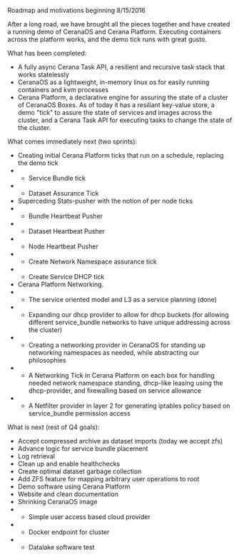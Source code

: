 Roadmap and motivations beginning 8/15/2016

After a long road, we have brought all the pieces together and have created a running demo of CeranaOS and Cerana Platform. Executing containers across the platform works, and the demo tick runs with great gusto.

What has been completed:
- A fully async Cerana Task API, a resilient and recursive task stack that works statelessly
- CeranaOS as a lightweight, in-memory linux os for easily running containers and kvm processes
- Cerana Platform, a declarative engine for assuring the state of a cluster of CeranaOS Boxes. As of today it has a resiliant key-value store, a demo "tick" to assure the state of services and images across the cluster, and a Cerana Task API for executing tasks to change the state of the cluster.

What comes immediately next (two sprints):
- Creating initial Cerana Platform ticks that run on a schedule, replacing the demo tick
- - Service Bundle tick
- - Dataset Assurance Tick
- Superceding Stats-pusher with the notion of per node ticks
- - Bundle Heartbeat Pusher
- - Dataset Heartbeat Pusher
- - Node Heartbeat Pusher
- - Create Network Namespace assurance tick
- - Create Service DHCP tick
- Cerana Platform Networking.
- - The service oriented model and L3 as a service planning (done)
- - Expanding our dhcp provider to allow for dhcp buckets (for allowing different service_bundle networks to have unique addressing across the cluster)
- - Creating a networking provider in CeranaOS for standing up networking namespaces as needed, while abstracting our philosophies
- - A Networking Tick in Cerana Platform on each box for handling needed network namespace standing, dhcp-like leasing using the dhcp-provider, and firewalling based on service allowance
- - A Netfilter provider in layer 2 for generating iptables policy based on service_bundle permission access

What is next (rest of Q4 goals):
- Accept compressed archive as dataset imports (today we accept zfs)
- Advance logic for service bundle placement
- Log retrieval
- Clean up and enable healthchecks
- Create optimal dataset garbage collection
- Add ZFS feature for mapping arbitrary user operations to root
- Demo software using Cerana Platform
- Website and clean documentation
- Shrinking CeranaOS image
- - Simple user access based cloud provider
- - Docker endpoint for cluster
- - Datalake software test

